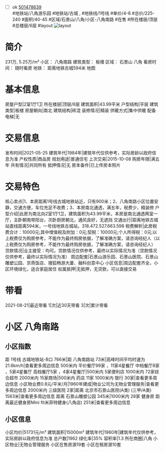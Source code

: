 - [ ] ok [501478639](https://bj.5i5j.com/ershoufang/501478639.html)  
 #地铁站/八角游乐园 #地铁站/古城 ,  #地铁线/1号线
#单价/4-6 #总价/225-240 #面积/40-45   #区域/石景山/八角/小区-八角南路 #在售 #所在楼层/顶层 #总楼层/6层 #layout 
![layout](http://image2a.5i5j.com/scm/HOUSE_CUSTOMER/9dac0addf8b34d1eb6887e60757e3f8d.jpg_P5.jpg) 
# 简介 
 231万,  5.25万/m² 
小区： 八角南路
建筑类型： 板楼
区域： 石景山 八角
看房时间： 随时看房
地铁： 距离地铁古城594米 地图
# 基本信息 
 房屋户型|2室1厅1卫
所在楼层|顶层/6层
建筑面积|43.99平米
户型结构|平层
建筑类型|板楼
房屋朝向|南北
建筑结构|砖混
装修情况|精装
供暖方式|集中供暖
配备电梯|无
# 交易信息 
 发布时间|2021-05-25
建筑年代|1984年|建筑年代仅供参考，实际房龄以政府信息为准
产权性质|商品房
规划用途|普通住宅
上次交易|2015-10-08
购房年限|满五年
共有情况|共同所有
抵押情况|无
房本备件|已上传房本照片
# 交易特色 
 核心卖点|1、本房距离1号线古城地铁站近，只有900米；2、八角南路小区位置安静，交通方便，车位充足不收费；3、本房南北通透，满五年，税费少，精装修
户型介绍|此房为南北向2室1厅1卫，建筑面积为43.99平米，本房是南北通透两室一厅，主卧朝南带阳台，次卧厨房朝北，通风良好，无遮挡
交通出行|距离地铁古城站直线距离594米，一号线地铁古城站，318.472.527.663.598
税费解析|此房税费合计：10000元;其中增值税及附加：0元;契税：10000元;个人所得税：0元;以上税费仅为购房参考，不能作为最终购房依据，了解准确方案，请咨询经纪人（以上税费仅为购房参考，不能作为最终购房依据，了解准确方案，请咨询经纪人）
贷款情况|业主接受：均可。贷款情况仅供参考，最终以实际情况为准（贷款情况仅供参考，最终以实际情况为准）
周边配套|石景山游乐园、石景山医院、石景山雕塑公园、京燕饭店、搜狐畅游大厦、融科创意中心
小区信息|周边配套齐全，小区环境绿化，适合家庭居住
权属抵押|无抵押，无贷款，可以直接交易
# 带看 
 2021-08-21|最近带看	 1|次|近30天带看	 3|次|累计带看
# 小区 八角南路
## 小区指数 
 距 1号线 古城地铁站-B口 766米|距 八角南路站 73米|高峰时间平均时速为21.6km/h|查看更多周边信息
500米内 平价餐厅99家 ，11家4星餐厅
中档餐厅8家 ，5家4星餐厅
高档餐厅5家 ，4家4星餐厅|500米内 5家便利店
1000米内 72家综合超市
2000米内 15家商场|500米内 药店 11家
1000米内 银行 30家|查看更多周边信息
小区物业费0.8元/平米/月|1960年建成|物业公司为无物业管理服务|查看更多周边信息
2000米内 三级医院 2家|距离 北京市石景山医院(A类) (三甲/A类) 1583米|查看更多周边信息
距离 石景山雕塑公园 345米|1000米内 28家 健身房
距离最近健身房Mini fit米菲特健身(八角店) 251米|查看更多周边信息
## 小区信息 
 小区均价|51731元/m²
建筑面积|15000m²
建筑年代|1960年|建筑年代仅供参考，实际房龄以政府信息为准
总户数|1962
绿化率|35%
容积率|1.3
所在商圈|八角
小区物业|无物业管理服务
小区在售房源19套
小区在租房源10套
